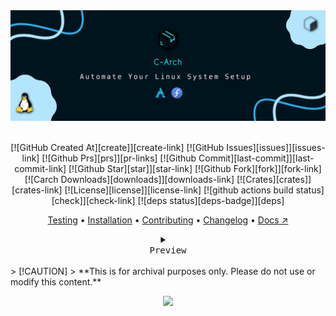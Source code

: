 <div align="center">

<img src="https://raw.githubusercontent.com/harilvfs/assets/refs/heads/main/carch/carch.jpg"/>

</div>

<br>

<div align="center">

[![GitHub Created At][create]][create-link] [![GitHub Issues][issues]][issues-link] [![Github Prs][prs]][pr-links] [![Github Commit][last-commit]][last-commit-link] [![Github Star][star]][star-link] [![Github Fork][fork]][fork-link] [![Carch Downloads][downloads]][downloads-link] [![Crates][crates]][crates-link] [![License][license]][license-link] [![github actions build status][check]][check-link] [![deps status][deps-badge]][deps] 

[Testing](https://carch.chalisehari.com.np/#how-to-use) •
[Installation](https://carch.chalisehari.com.np/getting-started/installation) • 
[Contributing](https://carch.chalisehari.com.np/project/contributing) • 
[Changelog](https://github.com/harilvfs/carch/blob/main/CHANGELOG.md) • 
[Docs ↗](https://carch.chalisehari.com.np)

<details>

<summary><kbd> <br> Preview <br> </kbd></summary>
<img src="https://raw.githubusercontent.com/harilvfs/carch/refs/heads/main/.github/preview.gif" />

</details>

</div>
> [!CAUTION]
> **This is for archival purposes only. Please do not use or modify this content.**

<br>

<p align="center">
<a href="https://discord.com/invite/8NJWstnUHd">
<img src="https://invidget.switchblade.xyz/8NJWstnUHd" width="350">
</a>
</p>
